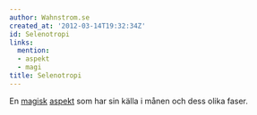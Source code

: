 ```yaml
---
author: Wahnstrom.se
created_at: '2012-03-14T19:32:34Z'
id: Selenotropi
links:
  mention:
  - aspekt
  - magi
title: Selenotropi
---
```


En [magisk][] [aspekt] som har sin källa i månen och dess olika faser.

  [magisk]: magi
  [aspekt]: aspekt